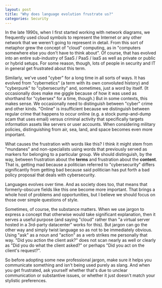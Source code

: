 ```yaml
---
layout: post
title: "Why does language evolution frustrate us?"
categories: Security
---
```


In the late 1990s, when I first started working with network diagrams, we frequently used cloud symbols to represent the Internet or any other network that we weren't going to represent in detail. From this sort of metaphor grew the concept of "cloud" computing, as in "computers somewhere else you don't have to think about". Of course, that has evolved into an entire sub-industry of SaaS / PaaS / IaaS as well as private or public or hybrid setups. For some reason, though, lots of people in security and IT in general get frustrated about this term.

Similarly, we've used "cyber" for a long time in all sorts of ways. It has evolved from "cybernetics" (a term with its own convoluted history) and "cyberpunk" to "cybersecurity" and, sometimes, just a word by itself. (It occasionally does make me giggle because of how it was used as shorthand for "cybersex" for a time, though.) But in some contexts, this makes sense. We occasionally need to distinguish between "cyber" crime and other kinds. "Online" is insufficient because we distinguish between regular crime that happens to occur online (e.g. a stock pump-and-dump scam that uses email) versus criminal activity that specifically targets information assets like servers or user accounts. When considering military policies, distinguishing from air, sea, land, and space becomes even more important.

What causes the frustration with words like this? I think it might stem from "mundanes" and non-specialists using words that previously served as markers for belonging to a particular group. We should distinguish, by the way, between frustration about the **terms** and frustration about the **content**. That is, getting mad because a politician referred to "cybersecurity" differs significantly from getting bad because said politician has put forth a bad policy proposal that deals with cybersecurity.

Languages evolves over time. And as society does too, that means that formerly-obscure fields like this one become more important. That brings a whole host of problems and opportunities, but I believe we should focus on those over simple questions of style.

Sometimes, of course, the substance matters. When we use jargon to express a concept that otherwise would take significant explanation, then it serves a useful purpose (and saying "cloud" rather than "a virtual server hosted in a 3rd-party datacenter" works for this). But jargon can go the other way and simply twist language so as not to be immediately obvious. Using "ask" as a noun and "action" as a verb strikes me personally that way. "Did you action the client ask?" does not scan nearly as well or clearly as "Did you do what the client asked?" or perhaps "Did you act on the client's request?".

So before adopting some new professional jargon, make sure it helps you communicate something and isn't being used purely as slang. And when you get frustrated, ask yourself whether that's due to unclear communication or substantive issues, or whether it just doesn't match your stylistic preferences.
